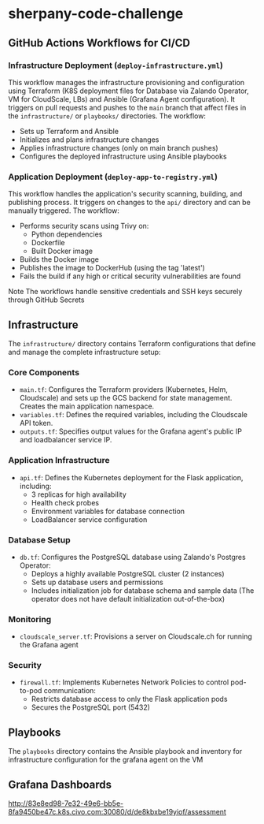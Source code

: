 # sherpany-code-challenge

## GitHub Actions Workflows for CI/CD

### Infrastructure Deployment (`deploy-infrastructure.yml`)
This workflow manages the infrastructure provisioning and configuration using Terraform (K8S deployment files for Database via Zalando Operator, VM for CloudScale, LBs) and Ansible (Grafana Agent configuration). It triggers on pull requests and pushes to the `main` branch that affect files in the `infrastructure/` or `playbooks/` directories. The workflow:
- Sets up Terraform and Ansible
- Initializes and plans infrastructure changes
- Applies infrastructure changes (only on main branch pushes)
- Configures the deployed infrastructure using Ansible playbooks


### Application Deployment (`deploy-app-to-registry.yml`)
This workflow handles the application's security scanning, building, and publishing process. It triggers on changes to the `api/` directory and can be manually triggered. The workflow:
- Performs security scans using Trivy on:
  - Python dependencies
  - Dockerfile
  - Built Docker image
- Builds the Docker image
- Publishes the image to DockerHub (using the tag 'latest')
- Fails the build if any high or critical security vulnerabilities are found

Note The workflows handle sensitive credentials and SSH keys securely through GitHub Secrets


## Infrastructure

The `infrastructure/` directory contains Terraform configurations that define and manage the complete infrastructure setup:

### Core Components
- `main.tf`: Configures the Terraform providers (Kubernetes, Helm, Cloudscale) and sets up the GCS backend for state management. Creates the main application namespace.
- `variables.tf`: Defines the required variables, including the Cloudscale API token.
- `outputs.tf`: Specifies output values for the Grafana agent's public IP and loadbalancer service IP.

### Application Infrastructure
- `api.tf`: Defines the Kubernetes deployment for the Flask application, including:
  - 3 replicas for high availability
  - Health check probes
  - Environment variables for database connection
  - LoadBalancer service configuration

### Database Setup
- `db.tf`: Configures the PostgreSQL database using Zalando's Postgres Operator:
  - Deploys a highly available PostgreSQL cluster (2 instances)
  - Sets up database users and permissions
  - Includes initialization job for database schema and sample data (The operator does not have default initialization out-of-the-box)

### Monitoring
- `cloudscale_server.tf`: Provisions a server on Cloudscale.ch for running the Grafana agent

### Security
- `firewall.tf`: Implements Kubernetes Network Policies to control pod-to-pod communication:
  - Restricts database access to only the Flask application pods
  - Secures the PostgreSQL port (5432)

## Playbooks

The `playbooks` directory contains the Ansible playbook and inventory for infrastructure configuration for the grafana agent on the VM


## Grafana Dashboards 

http://83e8ed98-7e32-49e6-bb5e-8fa9450be47c.k8s.civo.com:30080/d/de8kbxbe19yiof/assessment